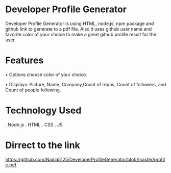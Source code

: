 # Developer Profile Generator

Developer Profile Generator is using HTML, node.js, npm package and github link to  generate to a pdf file. Also it uses github user name and favorite color of your choice to make a great github prolife result for the user.




# Features

•	Options choose color of your choice.

•	Displays: Picture, Name, Company,Count of repos, Count of followers, and Count of people following.








# Technology Used
. Node.js
. HTML
. CSS
. JS 









# Dirrect to the link 
https://github.com/Nadia5125/DeveloperProfileGenerator/blob/master/profile.pdf
